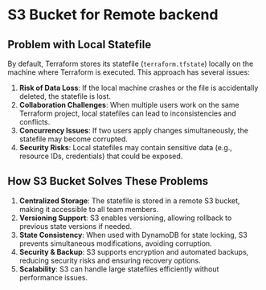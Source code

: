 # S3 Bucket for Remote backend

## **Problem with Local Statefile**
By default, Terraform stores its statefile (`terraform.tfstate`) locally on the machine where Terraform is executed. This approach has several issues:
1. **Risk of Data Loss**: If the local machine crashes or the file is accidentally deleted, the statefile is lost.
2. **Collaboration Challenges**: When multiple users work on the same Terraform project, local statefiles can lead to inconsistencies and conflicts.
3. **Concurrency Issues**: If two users apply changes simultaneously, the statefile may become corrupted.
4. **Security Risks**: Local statefiles may contain sensitive data (e.g., resource IDs, credentials) that could be exposed.

## **How S3 Bucket Solves These Problems**
1. **Centralized Storage**: The statefile is stored in a remote S3 bucket, making it accessible to all team members.
2. **Versioning Support**: S3 enables versioning, allowing rollback to previous state versions if needed.
3. **State Consistency**: When used with DynamoDB for state locking, S3 prevents simultaneous modifications, avoiding corruption.
4. **Security & Backup**: S3 supports encryption and automated backups, reducing security risks and ensuring recovery options.
5. **Scalability**: S3 can handle large statefiles efficiently without performance issues.
